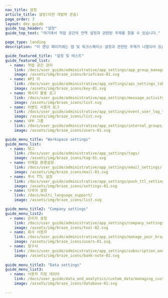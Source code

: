 ```yaml
---
nav_title: 설정
article_title: 설정(이전 개발자 콘솔)
page_order: 3
layout: dev_guide
guide_top_header: "설정"
guide_top_text: "여기에서 작업 공간의 전역 설정과 관련된 주제를 찾을 수 있습니다."

page_type: landing
description: "이 랜딩 페이지에는 앱 및 워크스페이스 설정과 관련된 주제가 나열되어 있습니다."

guide_featured_title: "설정 및 테스트"
guide_featured_list:
  - name: 작업 공간 관리
    link: /docs/user_guide/administrative/app_settings/app_group_management/
    image: /assets/img/braze_icons/briefcase-01.svg
  - name: API 키
    link: /docs/user_guide/administrative/app_settings/api_settings_tab/
    image: /assets/img/braze_icons/key-01.svg
  - name: 메시지 활동 로그
    link: /docs/user_guide/administrative/app_settings/message_activity_log_tab/
    image: /assets/img/braze_icons/list.svg
  - name: 이벤트 사용자 로그
    link: /docs/user_guide/administrative/app_settings/event_user_log_tab/
    image: /assets/img/braze_icons/list.svg
  - name: 내부 그룹
    link: /docs/user_guide/administrative/app_settings/internal_groups_tab/
    image: /assets/img/braze_icons/users-01.svg

guide_menu_title: "Workspace settings"
guide_menu_list:
  - name: 태그
    link: /docs/user_guide/administrative/app_settings/tags/
    image: /assets/img/braze_icons/tag-01.svg
  - name: 이메일 환경설정
    link: /docs/user_guide/administrative/app_settings/email_settings/
    image: /assets/img/braze_icons/mail-01.svg
  - name: 푸시 TTL 설정
    link: /docs/user_guide/administrative/app_settings/push_ttl_settings/
    image: /assets/img/braze_icons/settings-01.svg
  - name: 다국어 설정
    link: /docs/multi_language_support/
    image: /assets/img/braze_icons/list.svg

guide_menu_title2: "Company settings"
guide_menu_list2:
  - name: 관리자 설정
    link: /docs/user_guide/administrative/app_settings/company_settings/
    image: /assets/img/braze_icons/tool-02.svg
  - name: 회사 사용자
    link: /docs/user_guide/administrative/app_settings/manage_your_braze_users/
    image: /assets/img/braze_icons/users-01.svg
  - name: 청구서
    link: /docs/user_guide/administrative/app_settings/subscription_and_usage/
    image: /assets/img/braze_icons/bank-note-02.svg
    
guide_menu_title3: "Data settings"
guide_menu_list3:
  - name: 사용자 지정 데이터
    link: /docs/user_guide/data_and_analytics/custom_data/managing_custom_data/
    image: /assets/img/braze_icons/database-01.svg

---
```

